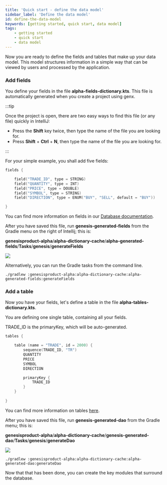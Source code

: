 ```yaml
---
title: 'Quick start - define the data model'
sidebar_label: 'Define the data model'
id: define-the-data-model
keywords: [getting started, quick start, data model]
tags:
    - getting started
    - quick start
    - data model
---
```


Now you are ready to define the fields and tables that make up your data model. This model structures information in a simple way that can be viewed by users and processed by the application.

### Add fields
You define your fields in the file **alpha-fields-dictionary.kts**. This file is automatically generated when you create a project using genx.

:::tip

Once the project is open, there are two easy ways to find this file (or any file) quickly in IntelliJ:

- Press the **Shift** key twice, then type the name of the file you are looking for.
- Press **Shift** + **Ctrl** + **N**, then type the name of the file you are looking for.

:::


For your simple example, you shall add five fields:

```kotlin title='alpha-fields-dictionary.kts'
fields {

    field("TRADE_ID", type = STRING)
    field("QUANTITY", type = INT)
    field("PRICE", type = DOUBLE)
    field("SYMBOL", type = STRING)
    field("DIRECTION", type = ENUM("BUY", "SELL", default = "BUY"))

}
```

You can find more information on fields in our [Database documentation](../../../database/fields-tables-views/fields/).

After you have saved this file, run **genesis-generated-fields** from the Gradle menu on the right of Intellij; this is:

 **genesisproduct-alpha**/**alpha-dictionary-cache**/**alpha-generated-fields**/**Tasks**/**genesis**/**generateFields**

![](/img/build-gradle-kts-fields.png)

Alternatively, you can run the Gradle tasks from the command line.  

```shell title='Running generateFields from the command line'
./gradlew :genesisproduct-alpha:alpha-dictionary-cache:alpha-generated-fields:generateFields
```

### Add a table
Now you have your fields, let's define a table in the file **alpha-tables-dictionary.kts**.

You are defining one single table, containing all your fields.

TRADE_ID is the primaryKey, which will be auto-generated.

```kotlin title='alpha-tables-dictionary.kts'
tables {

    table (name = "TRADE", id = 2000) {
        sequence(TRADE_ID, "TR")
        QUANTITY
        PRICE
        SYMBOL
        DIRECTION

        primaryKey {
            TRADE_ID
        }
    }
    
}
```

You can find more information on tables [here](../../../database/fields-tables-views/tables/).

After you have saved this file, run **genesis-generated-dao** from the Gradle menu; this is:

**genesisproduct-alpha**/**alpha-dictionary-cache**/**genesis-generated-dao**/**Tasks**/**genesis**/**generateDao**

![](/img/build-gradle-kts-generated-dao.png)


```shell title='Running generateDAO from the command line'
./gradlew :genesisproduct-alpha:alpha-dictionary-cache:alpha-generated-dao:generateDao
```

Now that that has been done, you can create the key modules that surround the database.